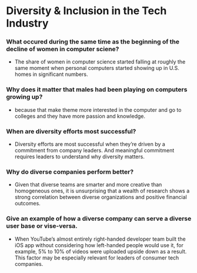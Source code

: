 # Diversity & Inclusion in the Tech Industry

### What occured during the same time as the beginning of the decline of women in computer sciene?

* The share of women in computer science started falling at roughly the same moment when personal computers started showing up in U.S. homes in significant numbers.

### Why does it matter that males had been playing on computers growing up?

* because that make theme more interested in the computer and go to colleges and they have more passion and knowledge.

### When are diversity efforts most successful?

* Diversity efforts are most successful when they’re driven by a commitment from company leaders. And meaningful commitment requires leaders to understand why diversity matters. 

### Why do diverse companies perform better?

* Given that diverse teams are smarter and more creative than homogeneous ones, it is unsurprising that a wealth of research shows a strong correlation between diverse organizations and positive financial outcomes.

### Give an example of how a diverse company can serve a diverse user base or vise-versa.


* When YouTube’s almost entirely right-handed developer team built the iOS app without considering how left-handed people would use it, for example, 5% to 10% of videos were uploaded upside down as a result. This factor may be especially relevant for leaders of consumer tech companies.
